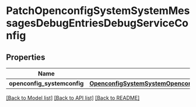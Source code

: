 # PatchOpenconfigSystemSystemMessagesDebugEntriesDebugServiceConfig

## Properties
Name | Type | Description | Notes
------------ | ------------- | ------------- | -------------
**openconfig_systemconfig** | [**OpenconfigSystemSystemOpenconfigsystemsystemMessagesDebugentriesConfig**](OpenconfigSystemSystemOpenconfigsystemsystemMessagesDebugentriesConfig.md) |  | [optional] 

[[Back to Model list]](../README.md#documentation-for-models) [[Back to API list]](../README.md#documentation-for-api-endpoints) [[Back to README]](../README.md)


